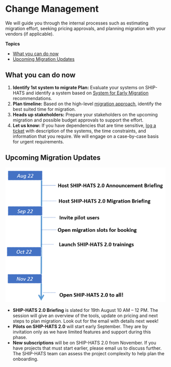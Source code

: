 # Change Management

We will guide you through the internal processes such as estimating migration effort, seeking pricing approvals, and planning migration with your vendors (if applicable).

**Topics**
- [What you can do now](#what-you-can-do-now)
- [Upcoming Migration Updates](#upcoming-migration-updates)

## What you can do now

1.	**Identify 1st system to migrate Plan:** Evaluate your systems on SHIP-HATS and identify a system based on [System for Early Migration](ship-hats-migration-annex#systems-for-early-migration) recommendations.
2.	**Plan timeline:** Based on the high-level [migration approach](ship-hats-migration), identify the best suited time for migration.
3.	**Heads up stakeholders:** Prepare your stakeholders on the upcoming migration and possible budget approvals to support the effort. 
4.	**Let us know:** If you have dependencies that are time sensitive, [log a ticket](http://go.gov.sg/she) with description of the systems, the time constraints, and information that you require. We will engage on a case-by-case basis for urgent requirements. 

## Upcoming Migration Updates
<!--
### Q1 FY22
1. Share details on types of pipeline templates from GovTech.
-->

![Q2 FY22 Migration Updates](q2-timelines.png)

- **SHIP-HATS 2.0 Briefing** is slated for 19th August 10 AM – 12 PM. The session will give an overview of the tools, update on pricing and next steps to plan migration. Look out for the email with details next week!
- **Pilots on SHIP-HATS 2.0** will start early September. They are by invitation only as we have limited features and support during this phase.
- **New subscriptions** will be on SHIP-HATS 2.0 from November. If you have projects that must start earlier, please email us to discuss further. The SHIP-HATS team can assess the project complexity to help plan the onboarding.
